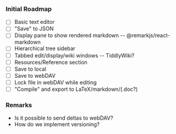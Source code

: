 ### Initial Roadmap

- [ ] Basic text editor
- [ ] "Save" to JSON
- [ ] Display pane to show rendered markdown -- @remarkjs/react-markdown
- [ ] Hierarchical tree sidebar
- [ ] Tabbed edit/display/wiki windows -- TiddlyWiki?
- [ ] Resources/Reference section
- [ ] Save to local
- [ ] Save to webDAV
- [ ] Lock file in webDAV while editing
- [ ] "Compile" and export to LaTeX/markdown/(.doc?)

### Remarks

- Is it possible to send deltas to webDAV?
- How do we implement versioning?
